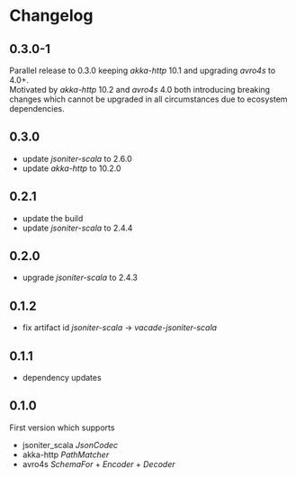 # Changelog

## 0.3.0-1
Parallel release to 0.3.0 keeping _akka-http_ 10.1 and upgrading _avro4s_ to 4.0+.  
Motivated by _akka-http_ 10.2 and _avro4s_ 4.0 both introducing breaking changes which cannot be upgraded in all
circumstances due to ecosystem dependencies.

## 0.3.0
* update _jsoniter-scala_ to 2.6.0
* update _akka-http_ to 10.2.0


## 0.2.1
* update the build
* update _jsoniter-scala_ to 2.4.4

## 0.2.0
* upgrade _jsoniter-scala_ to 2.4.3

## 0.1.2
* fix artifact id _jsoniter-scala_ -> _vacade-jsoniter-scala_

## 0.1.1
* dependency updates

## 0.1.0
First version which supports
* jsoniter_scala _JsonCodec_
* akka-http _PathMatcher_
* avro4s _SchemaFor_ + _Encoder_ + _Decoder_
 